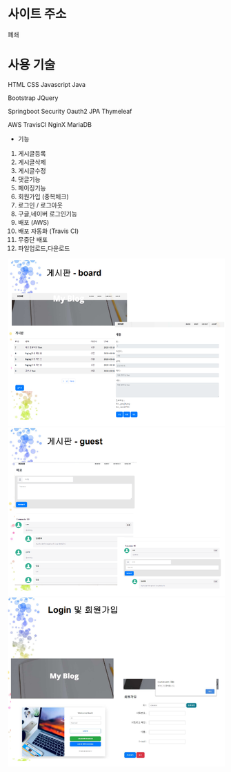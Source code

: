 # 사이트 주소
폐쇄

# 사용 기술
HTML CSS Javascript Java

Bootstrap JQuery 

Springboot Security Oauth2 JPA Thymeleaf

AWS TravisCI NginX MariaDB


- 기능
1. 게시글등록
2. 게시글삭제
3. 게시글수정
4. 댓글기능
5. 페이징기능
6. 회원가입 (중복체크)
7. 로그인 / 로그아웃
8. 구글,네이버 로그인기능 
9. 배포 (AWS)
10. 배포 자동화 (Travis CI)
11. 무중단 배포
12. 파일업로드,다운로드  

<img src="https://github.com/ryunian/ryunian-myproject-springboot/blob/master/img/1.png?raw=true" width="600px" >
<img src="https://github.com/ryunian/ryunian-myproject-springboot/blob/master/img/2.png?raw=true" width="600px" >
<img src="https://github.com/ryunian/ryunian-myproject-springboot/blob/master/img/3.png?raw=true" width="600px" >
